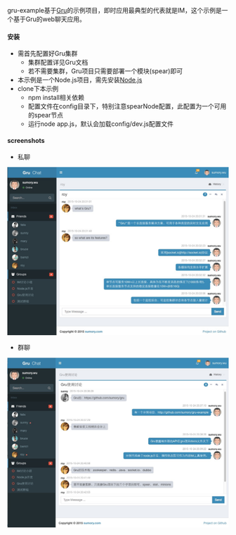 
gru-example基于[Gru](https://github.com/sumory/gru)的示例项目，即时应用最典型的代表就是IM，这个示例是一个基于Gru的web聊天应用。


#### 安装

- 需首先配置好Gru集群
	- 集群配置详见Gru文档
	- 若不需要集群，Gru项目只需要部署一个模块(spear)即可
- 本示例是一个Node.js项目，需先安装[Node.js](http://nodejs.org)
- clone下本示例
	- npm install相关依赖
	- 配置文件在config目录下，特别注意spearNode配置，此配置为一个可用的spear节点
	- 运行node app.js，默认会加载config/dev.js配置文件


#### screenshots

- 私聊

![](assets/private-chat.png)

- 群聊

![](assets/group-chat.png)
